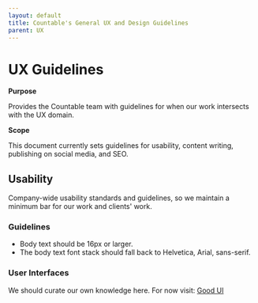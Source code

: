 ```yaml
---
layout: default
title: Countable's General UX and Design Guidelines
parent: UX
---
```


# UX Guidelines

**Purpose**

Provides the Countable team with guidelines for when our work intersects
with the UX domain.

**Scope**

This document currently sets guidelines for usability, content writing,
publishing on social media, and SEO.

## Usability

Company-wide usability standards and guidelines, so we maintain a
minimum bar for our work and clients' work.

### Guidelines

  - Body text should be 16px or larger.
  - The body text font stack should fall back to Helvetica, Arial,
    sans-serif.

### User Interfaces

We should curate our own knowledge here. For now visit: [Good UI](https://goodui.org/)
